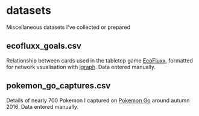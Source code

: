 # datasets
Miscellaneous datasets I've collected or prepared

## ecofluxx_goals.csv

Relationship between cards used in the tabletop game [EcoFluxx](http://www.looneylabs.com/games/ecofluxx), formatted for network vsualisation with [igraph](http://igraph.org/r/). Data entered manually.

## pokemon_go_captures.csv

Details of nearly 700 Pokemon I captured on [Pokemon Go](https://pokemongo.nianticlabs.com/en/) around autumn 2016. Data entered manually.
